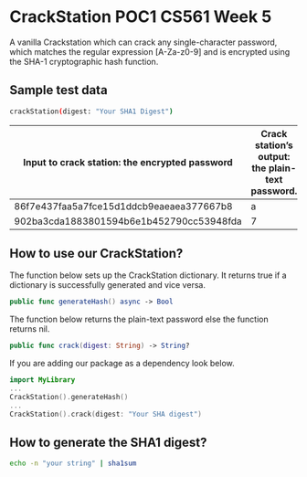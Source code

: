 # CrackStation POC1 CS561 Week 5

A vanilla Crackstation which can crack any single-character password, which matches the regular expression [A-Za-z0-9] and is encrypted using the SHA-1 cryptographic hash function. 

## Sample test data

```bash
crackStation(digest: "Your SHA1 Digest")
```

| Input to crack station: the encrypted password | Crack station’s output: the plain-text password. |
| ---------------------------------------------- | ------------------------------------------------ |
| 86f7e437faa5a7fce15d1ddcb9eaeaea377667b8       | a       											|
| 902ba3cda1883801594b6e1b452790cc53948fda       | 7       											|

## How to use our CrackStation?
The function below sets up the CrackStation dictionary. It returns true if a dictionary is successfully generated and vice versa.
```swift
public func generateHash() async -> Bool
```

The function below returns the plain-text password else the function returns nil.
```swift
public func crack(digest: String) -> String?
```

If you are adding our package as a dependency look below.
```swift
import MyLibrary
...
CrackStation().generateHash()
...
CrackStation().crack(digest: "Your SHA digest")
```

## How to generate the SHA1 digest?

```bash
echo -n "your string" | sha1sum
```